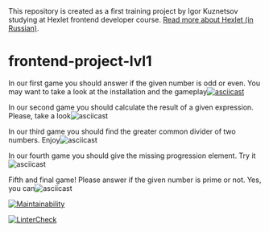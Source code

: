 ##

This repository is created as a first training project by Igor Kuznetsov studying at Hexlet frontend developer course. [Read more about Hexlet (in Russian)](https://ru.hexlet.io/pages/about?utm_source=github&utm_medium=link&utm_campaign=nodejs-package).

# frontend-project-lvl1 ####

In our first game you should answer if the given number is odd or even.
You may want to take a look at the installation and the gameplay[![asciicast](https://asciinema.org/a/t8F9ThznSDmr9PElas22zKsnD.svg)](https://asciinema.org/a/t8F9ThznSDmr9PElas22zKsnD)

In our second game you should calculate the result of a given expression. Please, take a look![![asciicast](https://asciinema.org/a/VW006d2uMT8k4oJe151MaFbxg.svg)](https://asciinema.org/a/VW006d2uMT8k4oJe151MaFbxg)

In our third game you should find the greater common divider of two numbers. Enjoy![![asciicast](https://asciinema.org/a/VCk2l9SeDdg6PgEL2TYuB3arw.svg)](https://asciinema.org/a/VCk2l9SeDdg6PgEL2TYuB3arw)

In our fourth game you should  give the missing progression element. Try it![![asciicast](https://asciinema.org/a/SvBVMd0O8af74MQF2Run7Rz89.svg)](https://asciinema.org/a/SvBVMd0O8af74MQF2Run7Rz89)

Fifth and final game! Please answer if the given number is prime or not. Yes, you can![![asciicast](https://asciinema.org/a/Dgf7xRpYx9b73I8kN6w721i9H.svg)](https://asciinema.org/a/Dgf7xRpYx9b73I8kN6w721i9H)

[![Maintainability](https://api.codeclimate.com/v1/badges/d30f058e466a53678569/maintainability)](https://codeclimate.com/github/igorkuznetsov1972/frontend-project-lvl1/maintainability)

[![LinterCheck](https://github.com/igorkuznetsov1972/frontend-project-lvl1/workflows/LinterCheck/badge.svg?branch=master)](https://github.com/igorkuznetsov1972/frontend-project-lvl1/actions?query=workflow%3ALinterCheck)
